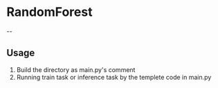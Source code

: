 # RandomForest
--
## Usage
1.  Build the directory as main.py's comment
2.  Running train task or inference task by the templete code in main.py
